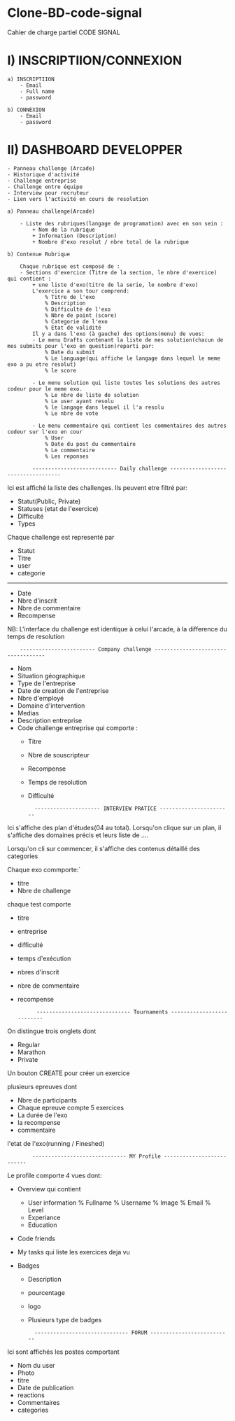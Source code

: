 # Clone-BD-code-signal

Cahier de charge partiel CODE SIGNAL

# I) INSCRIPTIION/CONNEXION

	a) INSCRIPTIION
		- Email
		- Full name 
		- password

	b) CONNEXION
		- Email 
		- password

# II) DASHBOARD DEVELOPPER

	- Panneau challenge (Arcade)
	- Historique d'activité
	- Challenge entreprise
	- Challenge entre équipe
	- Interview pour recruteur
	- Lien vers l'activité en cours de resolution 

	a) Panneau challenge(Arcade)

		- Liste des rubriques(langage de programation) avec en son sein :
			+ Nom de la rubrique 
			+ Information (Description)
			+ Nombre d'exo resolut / nbre total de la rubrique

	b) Contenue Rubrique

		Chaque rubrique est composé de :
		- Sections d'exercice (Titre de la section, le nbre d'exercice) qui contient :
			+ une liste d'exo(titre de la serie, le nombre d'exo)
			L'exercice a son tour comprend:
				% Titre de l'exo 
				% Description
				% Difficulté de l'exo
				% Nbre de point (score)
				% Categorie de l'exo
				% Etat de validité
			Il y a dans l'exo (à gauche) des options(menu) de vues:
			- Le menu Drafts contenant la liste de mes solution(chacun de mes submits pour l'exo en question)reparti par:
				% Date du submit
				% Le language(qui affiche le langage dans lequel le meme exo a pu etre resolut)
				% le score

			- Le menu solution qui liste toutes les solutions des autres codeur pour le meme exo.
				% Le nbre de liste de solution
				% Le user ayant resolu
				% le langage dans lequel il l'a resolu
				% Le nbre de vote

			- Le menu commentaire qui contient les commentaires des autres codeur sur l'exo en cour
				% User 
				% Date du post du commentaire
				% Le commentaire
				% Les reponses

           	--------------------------- Daily challenge -----------------------------------
 Ici est affiché la liste des challenges. Ils peuvent etre filtré par:
- Statut(Public, Private)
- Statuses (etat de l'exercice)
- Difficulté
- Types

Chaque challenge est representé par 
- Statut
- Titre 
- user
- categorie
---------------------------
- Date
- Nbre d'inscrit
- Nbre de commentaire
- Recompense 

NB: L'interface du challenge est identique à celui l'arcade, à la difference du temps de resolution

		------------------------ Company challenge -----------------------------------

- Nom
- Situation géographique
- Type de l'entreprise 
- Date de creation de l'entreprise 
- Nbre d'employé
- Domaine d'intervention
- Medias
- Description entreprise
- Code challenge entreprise qui comporte :
	+ Titre
	+ Nbre de souscripteur
	+ Recompense
	+ Temps de resolution
	+ Difficulté

			--------------------- INTERVIEW PRATICE -----------------------

Ici s'affiche des plan d'études(04 au total). Lorsqu'on clique sur un plan, il s'affiche des domaines précis et leurs liste de ....

Lorsqu'on cli sur commencer, il s'affiche des contenus détaillé des categories

Chaque exo commporte:`
- titre 
- Nbre de challenge 

chaque test comporte
- titre 
- entreprise 
- difficulté
- temps d'exécution
- nbres d'inscrit
- nbre de commentaire
- recompense

			------------------------------ Tournaments --------------------------

On distingue trois onglets dont 
- Regular
- Marathon
- Private

Un bouton CREATE pour créer un exercice 

plusieurs epreuves dont 
- Nbre de participants
- Chaque epreuve compte 5 exercices 
- La durée de l'exo 
- la recompense 
- commentaire

l'etat de l'exo(running / Fineshed)

			------------------------------ MY Profile --------------------------

Le profile comporte 4 vues dont:

- Overview qui contient
	+ User information
		% Fullname
		% Username
		% Image
		% Email
		% Level
	+ Experiance
	+ Education

- Code friends
- My tasks qui liste les exercices deja vu
- Badges
	+ Description
	+ pourcentage
	+ logo
	+ Plusieurs type de badges

			------------------------------ FORUM --------------------------

Ici sont affichés les postes comportant
 
- 	Nom du user
- Photo
- titre
- Date de publication
- reactions
- Commentaires
- categories

